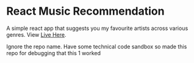 # React Music Recommendation
A simple react app that suggests you my favourite artists across various genres. View [Live Here](https://91z2t.csb.app/).


Ignore the repo name. Have some technical code sandbox so made this repo for debugging that this 1 worked
